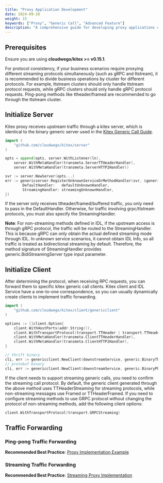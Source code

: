 ```yaml
---
title: "Proxy Application Development"
date: 2024-09-28
weight: 15
keywords: ["Proxy", "Generic Call", "Advanced Feature"]
description: "A comprehensive guide for developing proxy applications using Kitex generic calls, including server initialization, client setup, and traffic forwarding."
---
```


## Prerequisites

Ensure you are using **cloudwego/kitex >= v0.15.1**.

For protocol consistency, if your business scenarios require proxying different streaming protocols simultaneously (such as gRPC and ttstream), it is recommended to divide business operations by cluster for different protocols. For example, ttstream clusters should only handle ttstream protocol requests, while gRPC clusters should only handle gRPC protocol requests. Ping-pong methods like ttheader/framed are recommended to go through the ttstream cluster.

## Initialize Server

Kitex proxy receives upstream traffic through a kitex server, which is identical to the binary generic server used in the [Kitex Generic Call Guide](../generic-call/).

```go
import (
    "github.com/cloudwego/kitex/server"
)

opts = append(opts, server.WithListener(ln),
    server.WithMetaHandler(transmeta.ServerTTHeaderHandler),
    server.WithMetaHandler(transmeta.ServerHTTP2Handler))

svr := server.NewServer(opts...)
err := genericserver.RegisterUnknownServiceOrMethodHandler(svr, &genericserver.UnknownServiceOrMethodHandler{
        DefaultHandler:   defaultUnknownHandler,
        StreamingHandler: streamingUnknownHandler,
})
```

If the server only receives ttheader/framed/buffered traffic, you only need to pass in the DefaultHandler. Otherwise, for traffic involving grpc/ttstream protocols, you must also specify the StreamingHandler.

**Note**: For non-streaming methods defined in IDL, if the upstream access is through gRPC protocol, the traffic will be routed to the StreamingHandler. This is because gRPC can only obtain the actual defined streaming mode through IDL. In unknown service scenarios, it cannot obtain IDL Info, so all traffic is treated as bidirectional streaming by default. Therefore, the method signature of StreamingHandler provides generic.BidiStreamingServer type input parameter.

## Initialize Client

After determining the protocol, when receiving RPC requests, you can forward them to specific kitex generic call clients. Kitex client and IDL Service have a one-to-one correspondence, so you can usually dynamically create clients to implement traffic forwarding.

```go
import (
    "github.com/cloudwego/kitex/client/genericclient"
)

options := []client.Option{
    client.WithHostPorts(addr.String()),
    client.WithTransportProtocol(transport.TTHeader | transport.TTHeaderStreaming),
    client.WithMetaHandler(transmeta.ClientTTHeaderHandler),
    client.WithMetaHandler(transmeta.ClientHTTP2Handler),
}

// thrift binary
cli, err := genericclient.NewClient(downstreamService, generic.BinaryThriftGenericV2(serviceName), options...)
// protobuf binary
cli, err := genericclient.NewClient(downstreamService, generic.BinaryPbGeneric(serviceName, packageName), options...)
```

If the client needs to support streaming generic calls, you need to confirm the streaming call protocol. By default, the generic client generated through the above method uses TTHeaderStreaming for streaming protocols, while non-streaming messages use Framed or TTHeaderFramed. If you need to configure streaming methods to use GRPC protocol without changing the protocol of non-streaming methods, add the following client options:

```go
client.WithTransportProtocol(transport.GRPCStreaming)
```

## Traffic Forwarding

### Ping-pong Traffic Forwarding

**Recommended Best Practice**: [Proxy Implementation Example](https://github.com/cloudwego/kitex-tests/blob/main/generic/proxy/proxy.go#L136)

### Streaming Traffic Forwarding

**Recommended Best Practice**: [Streaming Proxy Implementation](https://github.com/cloudwego/kitex-tests/blob/main/generic/proxy/proxy.go#L150)
